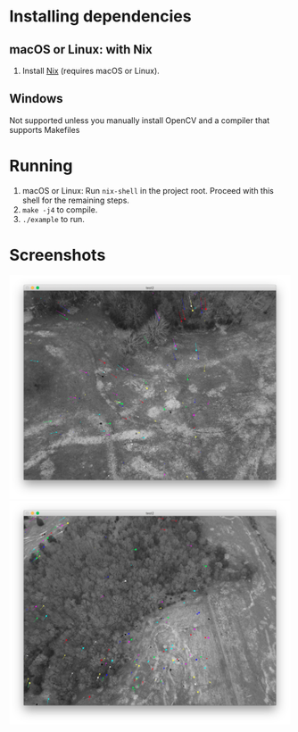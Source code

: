 # Installing dependencies

## macOS or Linux: with Nix

1. Install [Nix](https://nixos.org/download.html) (requires macOS or Linux).

## Windows

Not supported unless you manually install OpenCV and a compiler that supports Makefiles

# Running

1. macOS or Linux: Run `nix-shell` in the project root. Proceed with this shell for the remaining steps.
2. `make -j4` to compile.
3. `./example` to run.

# Screenshots

![out64](/screenshots/out64.png?raw=true)
![out105](/screenshots/out105.png?raw=true)
